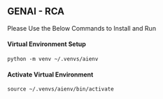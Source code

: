 ## GENAI - RCA 

Please Use the Below Commands to Install and Run

#### Virtual Environment Setup

```
python -m venv ~/.venvs/aienv
```

#### Activate Virtual Environment

```
source ~/.venvs/aienv/bin/activate
```